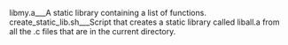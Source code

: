 libmy.a___A static library containing a list of functions.
create_static_lib.sh___Script that creates a static library called liball.a from all the .c files that are in the current directory.
